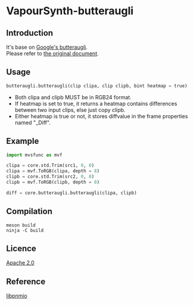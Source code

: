 # VapourSynth-butteraugli

## Introduction

It's base on [Google's butteraugli](https://github.com/google/butteraugli).  
Please refer to [the original document](https://github.com/google/butteraugli/blob/master/README.md).

## Usage

```python
butteraugli.butteraugli(clip clipa, clip clipb, bint heatmap = true)
```

- Both clipa and clipb MUST be in RGB24 format.
- If heatmap is set to true, it returns a heatmap contains differences between two input clips, else just copy clipb.
- Either heatmap is true or not, it stores diffvalue in the frame properties named "_Diff".

## Example

```python
import mvsfunc as mvf

clipa = core.std.Trim(src1, 0, 0)
clipa = mvf.ToRGB(clipa, depth = 8)
clipb = core.std.Trim(src2, 0, 0)
clipb = mvf.ToRGB(clipb, depth = 8)

diff = core.butteraugli.butteraugli(clipa, clipb)
```

## Compilation

```shell
meson build
ninja -C build
```

## Licence

[Apache 2.0](http://www.apache.org/licenses/LICENSE-2.0)

## Reference

[libpnmio](https://github.com/nkkav/libpnmio)
